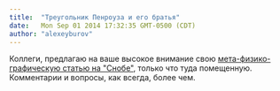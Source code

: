 ```yaml
---
title:  "Треугольник Пенроуза и его братья"
date:   Mon Sep 01 2014 17:32:35 GMT-0500 (CDT)
author: "alexeyburov"
---
```


Коллеги, предлагаю на ваше высокое внимание свою <a href="http://www.snob.ru/profile/27355/blog/80474">мета-физико-графическую статью на "Снобе"</a>, только что туда помещенную. Комментарии и вопросы, как всегда, более чем. 